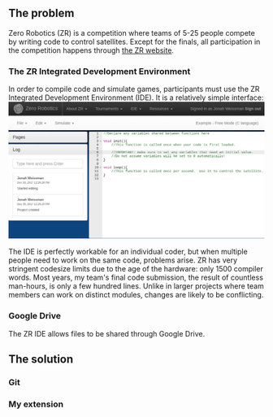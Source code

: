 ## The problem
Zero Robotics (ZR) is a competition where teams of 5-25 people compete by writing code to control satellites.
Except for the finals, all participation in the competition happens through [the ZR website](http://zerorobotics.mit.edu/).

### The ZR Integrated Development Environment
In order to compile code and simulate games, participants must use the ZR Integrated Development Environment (IDE).
It is a relatively simple interface:
![The ZR IDE -- TODO: add annotations](/MIT/makers_portfolio/img/zr_ide.png)

The IDE is perfectly workable for an individual coder, but when multiple people need to work on the same code, problems arise.
ZR has very stringent codesize limits due to the age of the hardware: only 1500 compiler words.
Most years, my team's final code submission, the result of countless man-hours, is only a few hundred lines.
Unlike in larger projects where team members can work on distinct modules, changes are likely to be conflicting.

### Google Drive
The ZR IDE allows files to be shared through Google Drive.

## The solution

### Git

### My extension
